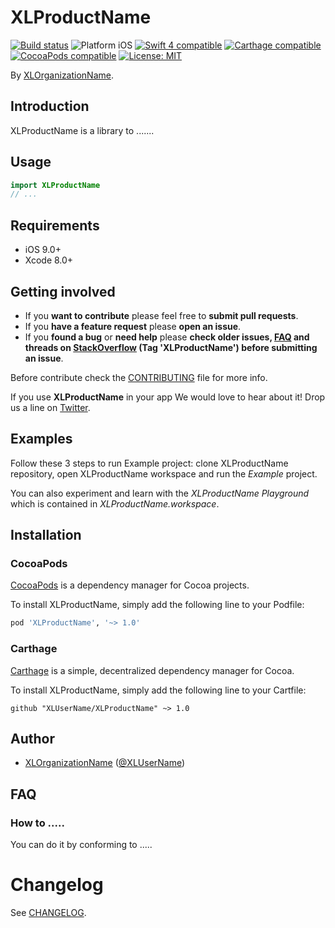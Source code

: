 # XLProductName

<p align="left">
<a href="https://travis-ci.org/XLUserName/XLProductName"><img src="https://travis-ci.org/XLUserName/XLProductName.svg?branch=master" alt="Build status" /></a>
<img src="https://img.shields.io/badge/platform-iOS-blue.svg?style=flat" alt="Platform iOS" />
<a href="https://developer.apple.com/swift"><img src="https://img.shields.io/badge/swift4-compatible-4BC51D.svg?style=flat" alt="Swift 4 compatible" /></a>
<a href="https://github.com/Carthage/Carthage"><img src="https://img.shields.io/badge/Carthage-compatible-4BC51D.svg?style=flat" alt="Carthage compatible" /></a>
<a href="https://cocoapods.org/pods/XLActionController"><img src="https://img.shields.io/cocoapods/v/XLProductName.svg" alt="CocoaPods compatible" /></a>
<a href="https://raw.githubusercontent.com/XLUserName/XLProductName/master/LICENSE"><img src="http://img.shields.io/badge/license-MIT-blue.svg?style=flat" alt="License: MIT" /></a>
</p>

By [XLOrganizationName](http://XLUserName.com).

## Introduction

XLProductName is a library to .......

<!-- <img src="Example/XLProductName.gif" width="300"/> -->

## Usage

```swift
import XLProductName
// ...
```

## Requirements

* iOS 9.0+
* Xcode 8.0+

## Getting involved

* If you **want to contribute** please feel free to **submit pull requests**.
* If you **have a feature request** please **open an issue**.
* If you **found a bug** or **need help** please **check older issues, [FAQ](#faq) and threads on [StackOverflow](http://stackoverflow.com/questions/tagged/XLProductName) (Tag 'XLProductName') before submitting an issue**.

Before contribute check the [CONTRIBUTING](https://github.com/XLUserName/XLProductName/blob/master/CONTRIBUTING.md) file for more info.

If you use **XLProductName** in your app We would love to hear about it! Drop us a line on [Twitter](https://twitter.com/XLUserName).

## Examples

Follow these 3 steps to run Example project: clone XLProductName repository, open XLProductName workspace and run the *Example* project.

You can also experiment and learn with the *XLProductName Playground* which is contained in *XLProductName.workspace*.

## Installation

### CocoaPods

[CocoaPods](https://cocoapods.org/) is a dependency manager for Cocoa projects.

To install XLProductName, simply add the following line to your Podfile:

```ruby
pod 'XLProductName', '~> 1.0'
```

### Carthage

[Carthage](https://github.com/Carthage/Carthage) is a simple, decentralized dependency manager for Cocoa.

To install XLProductName, simply add the following line to your Cartfile:

```ogdl
github "XLUserName/XLProductName" ~> 1.0
```

## Author

* [XLOrganizationName](https://github.com/XLUserName) ([@XLUserName](https://twitter.com/XLUserName))

## FAQ

### How to .....

You can do it by conforming to .....

# Changelog

See [CHANGELOG](CHANGELOG.md).
